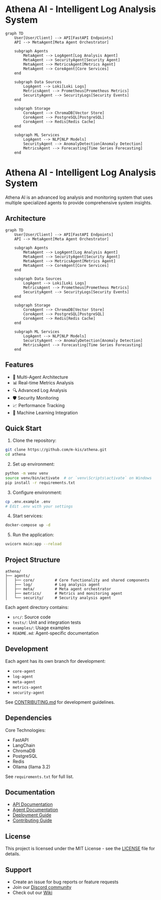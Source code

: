# Athena AI - Intelligent Log Analysis System
```mermaid
graph TD
    User[User/Client] --> API[FastAPI Endpoints]
    API --> MetaAgent[Meta Agent Orchestrator]
    
    subgraph Agents
        MetaAgent --> LogAgent[Log Analysis Agent]
        MetaAgent --> SecurityAgent[Security Agent]
        MetaAgent --> MetricsAgent[Metrics Agent]
        MetaAgent --> CoreAgent[Core Services]
    end
    
    subgraph Data Sources
        LogAgent --> Loki[Loki Logs]
        MetricsAgent --> Prometheus[Prometheus Metrics]
        SecurityAgent --> SecurityLogs[Security Events]
    end
    
    subgraph Storage
        CoreAgent --> ChromaDB[Vector Store]
        CoreAgent --> PostgreSQL[PostgreSQL]
        CoreAgent --> Redis[Redis Cache]
    end
    
    subgraph ML Services
        LogAgent --> NLP[NLP Models]
        SecurityAgent --> AnomalyDetection[Anomaly Detection]
        MetricsAgent --> Forecasting[Time Series Forecasting]
    end
```
# Athena AI - Intelligent Log Analysis System

Athena AI is an advanced log analysis and monitoring system that uses multiple specialized agents to provide comprehensive system insights.

## Architecture

```mermaid
graph TD
    User[User/Client] --> API[FastAPI Endpoints]
    API --> MetaAgent[Meta Agent Orchestrator]
    
    subgraph Agents
        MetaAgent --> LogAgent[Log Analysis Agent]
        MetaAgent --> SecurityAgent[Security Agent]
        MetaAgent --> MetricsAgent[Metrics Agent]
        MetaAgent --> CoreAgent[Core Services]
    end
    
    subgraph Data Sources
        LogAgent --> Loki[Loki Logs]
        MetricsAgent --> Prometheus[Prometheus Metrics]
        SecurityAgent --> SecurityLogs[Security Events]
    end
    
    subgraph Storage
        CoreAgent --> ChromaDB[Vector Store]
        CoreAgent --> PostgreSQL[PostgreSQL]
        CoreAgent --> Redis[Redis Cache]
    end
    
    subgraph ML Services
        LogAgent --> NLP[NLP Models]
        SecurityAgent --> AnomalyDetection[Anomaly Detection]
        MetricsAgent --> Forecasting[Time Series Forecasting]
    end
```

## Features

- 🤖 Multi-Agent Architecture
- 📊 Real-time Metrics Analysis
- 🔍 Advanced Log Analysis
- 🛡️ Security Monitoring
- 📈 Performance Tracking
- 🧠 Machine Learning Integration

## Quick Start

1. Clone the repository:
```bash
git clone https://github.com/m-kis/athena.git
cd athena
```

2. Set up environment:
```bash
python -m venv venv
source venv/bin/activate  # or `venv\Scripts\activate` on Windows
pip install -r requirements.txt
```

3. Configure environment:
```bash
cp .env.example .env
# Edit .env with your settings
```

4. Start services:
```bash
docker-compose up -d
```

5. Run the application:
```bash
uvicorn main:app --reload
```

## Project Structure

```
athena/
├── agents/
│   ├── core/         # Core functionality and shared components
│   ├── log/          # Log analysis agent
│   ├── meta/         # Meta agent orchestrator
│   ├── metrics/      # Metrics and monitoring agent
│   └── security/     # Security analysis agent
```

Each agent directory contains:
- `src/`: Source code
- `tests/`: Unit and integration tests
- `examples/`: Usage examples
- `README.md`: Agent-specific documentation

## Development

Each agent has its own branch for development:
- `core-agent`
- `log-agent`
- `meta-agent`
- `metrics-agent`
- `security-agent`

See [CONTRIBUTING.md](CONTRIBUTING.md) for development guidelines.

## Dependencies

Core Technologies:
- FastAPI
- LangChain
- ChromaDB
- PostgreSQL
- Redis
- Ollama (llama 3.2)

See `requirements.txt` for full list.

## Documentation

- [API Documentation](docs/api.md)
- [Agent Documentation](docs/agents.md)
- [Deployment Guide](docs/deployment.md)
- [Contributing Guide](CONTRIBUTING.md)

## License

This project is licensed under the MIT License - see the [LICENSE](LICENSE) file for details.

## Support

- Create an issue for bug reports or feature requests
- Join our [Discord community](https://discord.gg/athena-ai)
- Check out our [Wiki](https://github.com/m-kis/athena/wiki)
